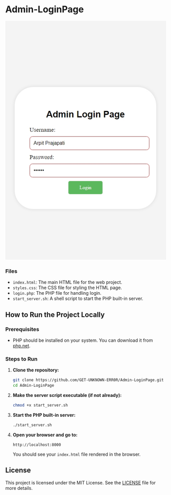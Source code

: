 # Admin-LoginPage

![Screenshot of the Project](Admin_login.jpeg)


### Files

- `index.html`: The main HTML file for the web project.
- `styles.css`: The CSS file for styling the HTML page.
- `login.php`: The PHP file for handling login.
- `start_server.sh`: A shell script to start the PHP built-in server.

## How to Run the Project Locally

### Prerequisites

- PHP should be installed on your system. You can download it from [php.net](https://www.php.net/downloads).

### Steps to Run

1. **Clone the repository:**

    ```sh
    git clone https://github.com/GET-UNKNOWN-ERR0R/Admin-LoginPage.git
    cd Admin-LoginPage
    ```

2. **Make the server script executable (if not already):**

    ```sh
    chmod +x start_server.sh
    ```

3. **Start the PHP built-in server:**

    ```sh
    ./start_server.sh
    ```

4. **Open your browser and go to:**

    ```
    http://localhost:8000
    ```

    You should see your `index.html` file rendered in the browser.

## License

This project is licensed under the MIT License. See the [LICENSE](LICENSE) file for more details.
